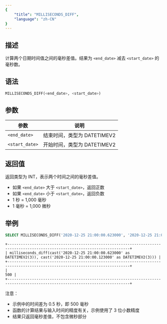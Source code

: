 ```yaml
---
{
    "title": "MILLISECONDS_DIFF",
    "language": "zh-CN"
}
---
```


## 描述

计算两个日期时间值之间的毫秒差值。结果为 `<end_date>` 减去 `<start_date>` 的毫秒数。

## 语法

```sql
MILLISECONDS_DIFF(<end_date>, <start_date>)
```

## 参数

| 参数 | 说明 |
| ---- | ---- |
| `<end_date>` | 结束时间，类型为 DATETIMEV2 |
| `<start_date>` | 开始时间，类型为 DATETIMEV2 |

## 返回值

返回类型为 INT，表示两个时间之间的毫秒差值。
- 如果 `<end_date>` 大于 `<start_date>`，返回正数
- 如果 `<end_date>` 小于 `<start_date>`，返回负数
- 1 秒 = 1,000 毫秒
- 1 毫秒 = 1,000 微秒

## 举例

```sql
SELECT MILLISECONDS_DIFF('2020-12-25 21:00:00.623000', '2020-12-25 21:00:00.123000');
```

```text
+-----------------------------------------------------------------------------------------------------------------------------+
| milliseconds_diff(cast('2020-12-25 21:00:00.623000' as DATETIMEV2(3)), cast('2020-12-25 21:00:00.123000' as DATETIMEV2(3))) |
+-----------------------------------------------------------------------------------------------------------------------------+
|                                                                                                                         500 |
+-----------------------------------------------------------------------------------------------------------------------------+
```

注意：
- 示例中的时间差为 0.5 秒，即 500 毫秒
- 函数的计算结果与输入时间的精度有关，示例使用了 3 位小数精度
- 结果只返回毫秒差值，不包含微秒部分
